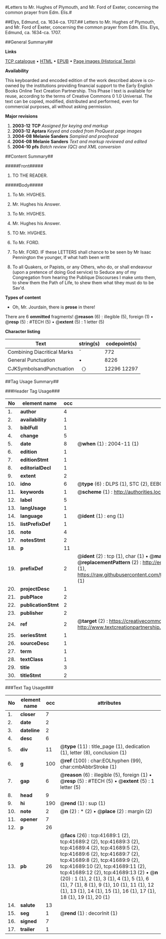 #Letters to Mr. Hughes of Plymouth, and Mr. Ford of Exeter, concerning the common prayer from Edm. Elis.#

##Elys, Edmund, ca. 1634-ca. 1707.##
Letters to Mr. Hughes of Plymouth, and Mr. Ford of Exeter, concerning the common prayer from Edm. Elis.
Elys, Edmund, ca. 1634-ca. 1707.

##General Summary##

**Links**

[TCP catalogue](http://www.ota.ox.ac.uk/tcp/)  • 
[HTML](http://tei.it.ox.ac.uk/tcp/Texts-HTML/free/A39/A39360.html)  • 
[EPUB](http://tei.it.ox.ac.uk/tcp/Texts-EPUB/free/A39/A39360.epub) • 
[Page images (Historical Texts)](https://data.historicaltexts.jisc.ac.uk/view?pubId=eebo-08727070e&pageId=eebo-08727070e-41689-1)

**Availability**

This keyboarded and encoded edition of the
	       work described above is co-owned by the institutions
	       providing financial support to the Early English Books
	       Online Text Creation Partnership. This Phase I text is
	       available for reuse, according to the terms of Creative
	       Commons 0 1.0 Universal. The text can be copied,
	       modified, distributed and performed, even for
	       commercial purposes, all without asking permission.

**Major revisions**

1. __2003-12__ __TCP__ *Assigned for keying and markup*
1. __2003-12__ __Aptara__ *Keyed and coded from ProQuest page images*
1. __2004-08__ __Melanie Sanders__ *Sampled and proofread*
1. __2004-08__ __Melanie Sanders__ *Text and markup reviewed and edited*
1. __2004-10__ __pfs__ *Batch review (QC) and XML conversion*

##Content Summary##

#####Front#####

1. TO THE
READER.

#####Body#####

1. To Mr. HVGHES.

1. Mr. Hughes his Answer.

1. To Mr. HVGHES.

1. Mr. Hughes his Answer.

1. TO Mr. HVGHES.

1. To Mr. FORD.

1. To Mr. FORD.
IF these LETTERS shall chance to
be seen by Mr Isaac Pennington the younger,
If what hath been writt
1. To all Quakers, or Papists, or any Others, who do, or
shall endeavour (upon a pretence of doing God service)
to Seduce any of my Congregation from hearing
the Publique Discourses I make unto them, to
shew them the Path of Life, to shew them what
tihey must do to be Sav'd.

**Types of content**

  * Oh, Mr. Jourdain, there is **prose** in there!

There are 6 **ommitted** fragments! 
 @__reason__ (6) : illegible (5), foreign (1)  •  @__resp__ (5) : #TECH (5)  •  @__extent__ (5) : 1 letter (5)

**Character listing**


|Text|string(s)|codepoint(s)|
|---|---|---|
|Combining             Diacritical Marks|̄|772|
|General Punctuation|•|8226|
|CJKSymbolsandPunctuation|〈〉|12296 12297|

##Tag Usage Summary##

###Header Tag Usage###

|No|element name|occ|attributes|
|---|---|---|---|
|1.|__author__|4||
|2.|__availability__|1||
|3.|__biblFull__|1||
|4.|__change__|5||
|5.|__date__|8| @__when__ (1) : 2004-11 (1)|
|6.|__edition__|1||
|7.|__editionStmt__|1||
|8.|__editorialDecl__|1||
|9.|__extent__|2||
|10.|__idno__|6| @__type__ (6) : DLPS (1), STC (2), EEBO-CITATION (1), OCLC (1), VID (1)|
|11.|__keywords__|1| @__scheme__ (1) : http://authorities.loc.gov/ (1)|
|12.|__label__|5||
|13.|__langUsage__|1||
|14.|__language__|1| @__ident__ (1) : eng (1)|
|15.|__listPrefixDef__|1||
|16.|__note__|4||
|17.|__notesStmt__|2||
|18.|__p__|11||
|19.|__prefixDef__|2| @__ident__ (2) : tcp (1), char (1)  •  @__matchPattern__ (2) : ([0-9\-]+):([0-9IVX]+) (1), (.+) (1)  •  @__replacementPattern__ (2) : http://eebo.chadwyck.com/downloadtiff?vid=$1&page=$2 (1), https://raw.githubusercontent.com/textcreationpartnership/Texts/master/tcpchars.xml#$1 (1)|
|20.|__projectDesc__|1||
|21.|__pubPlace__|2||
|22.|__publicationStmt__|2||
|23.|__publisher__|2||
|24.|__ref__|2| @__target__ (2) : https://creativecommons.org/publicdomain/zero/1.0/ (1), http://www.textcreationpartnership.org/docs/. (1)|
|25.|__seriesStmt__|1||
|26.|__sourceDesc__|1||
|27.|__term__|1||
|28.|__textClass__|1||
|29.|__title__|3||
|30.|__titleStmt__|2||


###Text Tag Usage###

|No|element name|occ|attributes|
|---|---|---|---|
|1.|__closer__|7||
|2.|__date__|2||
|3.|__dateline__|2||
|4.|__desc__|6||
|5.|__div__|11| @__type__ (11) : title_page (1), dedication (1), letter (8), conclusion (1)|
|6.|__g__|100| @__ref__ (100) : char:EOLhyphen (99), char:cmbAbbrStroke (1)|
|7.|__gap__|6| @__reason__ (6) : illegible (5), foreign (1)  •  @__resp__ (5) : #TECH (5)  •  @__extent__ (5) : 1 letter (5)|
|8.|__head__|9||
|9.|__hi__|190| @__rend__ (1) : sup (1)|
|10.|__note__|2| @__n__ (2) : * (2)  •  @__place__ (2) : margin (2)|
|11.|__opener__|7||
|12.|__p__|26||
|13.|__pb__|26| @__facs__ (26) : tcp:41689:1 (2), tcp:41689:2 (2), tcp:41689:3 (2), tcp:41689:4 (2), tcp:41689:5 (2), tcp:41689:6 (2), tcp:41689:7 (2), tcp:41689:8 (2), tcp:41689:9 (2), tcp:41689:10 (2), tcp:41689:11 (2), tcp:41689:12 (2), tcp:41689:13 (2)  •  @__n__ (20) : 1 (1), 2 (1), 3 (1), 4 (1), 5 (1), 6 (1), 7 (1), 8 (1), 9 (1), 10 (1), 11 (1), 12 (1), 13 (1), 14 (1), 15 (1), 16 (1), 17 (1), 18 (1), 19 (1), 20 (1)|
|14.|__salute__|13||
|15.|__seg__|1| @__rend__ (1) : decorInit (1)|
|16.|__signed__|7||
|17.|__trailer__|1||
